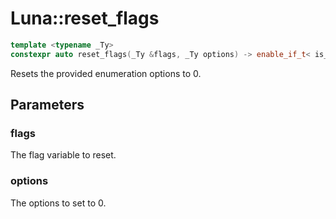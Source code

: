 # Luna::reset_flags

```c++
template <typename _Ty>
constexpr auto reset_flags(_Ty &flags, _Ty options) -> enable_if_t< is_enum_v< _Ty >, void >
```

Resets the provided enumeration options to 0. 



## Parameters
### flags
The flag variable to reset. 

### options
The options to set to 0. 

